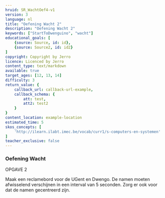 ```yaml
---
hruid: SR_WachtOef4-v1
version: 3
language: nl
title: "Oefening Wacht 2"
description: "Oefening Wacht 2"
keywords: ["StartToDwenguino", "wacht"]
educational_goals: [
    {source: Source, id: id}, 
    {source: Source2, id: id2}
]
copyright: Copyright by Jerro
licence: Licenced by Jerro
content_type: text/markdown
available: true
target_ages: [12, 13, 14]
difficulty: 3
return_value: {
    callback_url: callback-url-example,
    callback_schema: {
        att: test,
        att2: test2
    }
}
content_location: example-location
estimated_time: 5
skos_concepts: [
    'http://ilearn.ilabt.imec.be/vocab/curr1/s-computers-en-systemen'
]
teacher_exclusive: false
---
```


### Oefening Wacht

OPGAVE 2

Maak een reclamebord voor de UGent en Dwengo. De namen moeten afwisselend verschijnen in een interval van 5 seconden. Zorg er ook voor dat de namen gecentreerd zijn.
